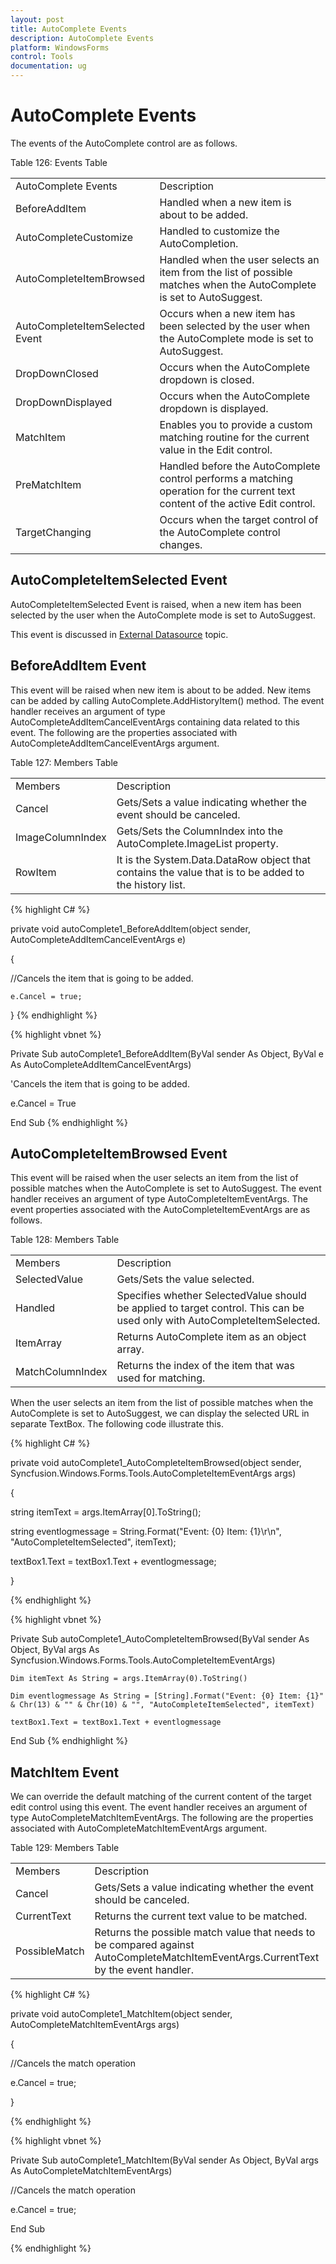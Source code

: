 ```yaml
---
layout: post
title: AutoComplete Events
description: AutoComplete Events
platform: WindowsForms
control: Tools
documentation: ug
---
```





# AutoComplete Events

The events of the AutoComplete control are as follows.

Table 126: Events Table

<table>
<tr>
<td>
AutoComplete Events</td><td>
Description</td></tr>
<tr>
<td>
BeforeAddItem</td><td>
Handled when a new item is about to be added.</td></tr>
<tr>
<td>
AutoCompleteCustomize</td><td>
Handled to customize the AutoCompletion.</td></tr>
<tr>
<td>
AutoCompleteItemBrowsed</td><td>
Handled when the user selects an item from the list of possible matches when the AutoComplete is set to AutoSuggest.</td></tr>
<tr>
<td>
AutoCompleteItemSelected Event</td><td>
Occurs when a new item has been selected by the user when the AutoComplete mode is set to AutoSuggest.</td></tr>
<tr>
<td>
DropDownClosed</td><td>
Occurs when the AutoComplete dropdown is closed.</td></tr>
<tr>
<td>
DropDownDisplayed</td><td>
Occurs when the AutoComplete dropdown is displayed.</td></tr>
<tr>
<td>
MatchItem</td><td>
Enables you to provide a custom matching routine for the current value in the Edit control.</td></tr>
<tr>
<td>
PreMatchItem</td><td>
Handled before the AutoComplete control performs a matching operation for the current text content of the active Edit control.</td></tr>
<tr>
<td>
TargetChanging</td><td>
Occurs when the target control of the AutoComplete control changes.</td></tr>
</table>

## AutoCompleteItemSelected Event

AutoCompleteItemSelected Event is raised, when a new item has been selected by the user when the AutoComplete mode is set to AutoSuggest.

This event is discussed in [External Datasource](/windowsforms/Tools/EditorsPackage/AutoComplete-Controls/DataSource.html#external-datasource) topic.

## BeforeAddItem Event

This event will be raised when new item is about to be added. New items can be added by calling AutoComplete.AddHistoryItem() method. The event handler receives an argument of type AutoCompleteAddItemCancelEventArgs containing data related to this event. The following are the properties associated with AutoCompleteAddItemCancelEventArgs argument.

Table 127: Members Table

<table>
<tr>
<td>
 Members</td><td>
Description</td></tr>
<tr>
<td>
Cancel</td><td>
Gets/Sets a value indicating whether the event should be canceled.</td></tr>
<tr>
<td>
ImageColumnIndex</td><td>
Gets/Sets the ColumnIndex into the AutoComplete.ImageList property.</td></tr>
<tr>
<td>
RowItem</td><td>
It is the System.Data.DataRow object that contains the value that is to be added to the history list.</td></tr>
</table>



{% highlight C# %}



private void autoComplete1_BeforeAddItem(object sender, AutoCompleteAddItemCancelEventArgs e)

{

//Cancels the item that is going to be added.

    e.Cancel = true;

}
{% endhighlight %}




{% highlight vbnet %}



Private Sub autoComplete1_BeforeAddItem(ByVal sender As Object, ByVal e As AutoCompleteAddItemCancelEventArgs)

'Cancels the item that is going to be added.   

   e.Cancel = True

End Sub
{% endhighlight %}

## AutoCompleteItemBrowsed Event

This event will be raised when the user selects an item from the list of possible matches when the AutoComplete is set to AutoSuggest. The event handler receives an argument of type AutoCompleteItemEventArgs. The event properties associated with the AutoCompleteItemEventArgs are as follows.

Table 128: Members Table

<table>
<tr>
<td>
Members</td><td>
Description</td></tr>
<tr>
<td>
SelectedValue</td><td>
Gets/Sets the value selected.</td></tr>
<tr>
<td>
Handled</td><td>
Specifies whether SelectedValue should be applied to target control. This can be used only with AutoCompleteItemSelected.</td></tr>
<tr>
<td>
ItemArray</td><td>
Returns AutoComplete item as an object array.</td></tr>
<tr>
<td>
MatchColumnIndex</td><td>
Returns the index of the item that was used for matching.</td></tr>
</table>


When the user selects an item from the list of possible matches when the AutoComplete is set to AutoSuggest, we can display the selected URL in separate TextBox. The following code illustrate this.


{% highlight C# %}




private void autoComplete1_AutoCompleteItemBrowsed(object sender, Syncfusion.Windows.Forms.Tools.AutoCompleteItemEventArgs args)

{

string itemText = args.ItemArray[0].ToString();

string eventlogmessage = String.Format("Event: {0} Item: {1}\r\n", "AutoCompleteItemSelected", itemText);

textBox1.Text = textBox1.Text + eventlogmessage;

}

{% endhighlight %}


{% highlight vbnet %}



Private Sub autoComplete1_AutoCompleteItemBrowsed(ByVal sender As Object, ByVal args As Syncfusion.Windows.Forms.Tools.AutoCompleteItemEventArgs)

    Dim itemText As String = args.ItemArray(0).ToString()

    Dim eventlogmessage As String = [String].Format("Event: {0} Item: {1}" & Chr(13) & "" & Chr(10) & "", "AutoCompleteItemSelected", itemText)

    textBox1.Text = textBox1.Text + eventlogmessage

End Sub
{% endhighlight %}

## MatchItem Event

We can override the default matching of the current content of the target edit control using this event. The event handler receives an argument of type AutoCompleteMatchItemEventArgs. The following are the properties associated with AutoCompleteMatchItemEventArgs argument.

Table 129: Members Table

<table>
<tr>
<td>
 Members</td><td>
Description</td></tr>
<tr>
<td>
Cancel</td><td>
Gets/Sets a value indicating whether the event should be canceled.</td></tr>
<tr>
<td>
CurrentText</td><td>
Returns the current text value to be matched.</td></tr>
<tr>
<td>
PossibleMatch</td><td>
Returns the possible match value that needs to be compared against AutoCompleteMatchItemEventArgs.CurrentText by the event handler.</td></tr>
</table>


{% highlight C# %}





private void autoComplete1_MatchItem(object sender, AutoCompleteMatchItemEventArgs args)

{

   //Cancels the match operation

   e.Cancel = true;

}

{% endhighlight %}


{% highlight vbnet %}



Private Sub autoComplete1_MatchItem(ByVal sender As Object, ByVal args As AutoCompleteMatchItemEventArgs)

   //Cancels the match operation

   e.Cancel = true;

End Sub

{% endhighlight %}